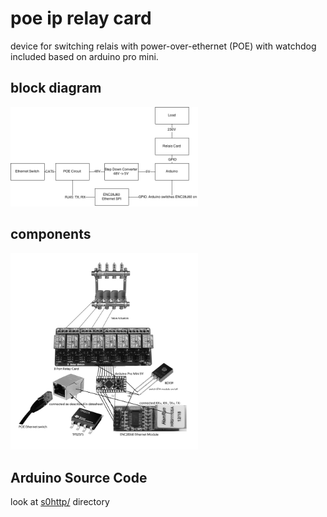 # poe ip relay card
device for switching relais with power-over-ethernet (POE) with watchdog included based on arduino pro mini.

## block diagram
<img width="300px" src="https://raw.githubusercontent.com/mistay/arduino_poe_ip_relay/master/media/blockdiagram.png" />

## components
<img width="300px" src="https://raw.githubusercontent.com/mistay/arduino_poe_ip_relay/master/media/components.jpg" />

## Arduino Source Code
look at [s0http/](https://github.com/mistay/arduino_poe_ip_relay/tree/master/arduino_poe_ip_relay) directory

